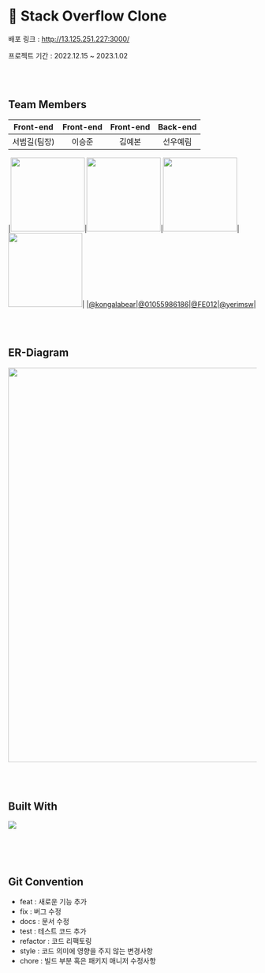 # 🌟 Stack Overflow Clone

배포 링크 :  http://13.125.251.227:3000/

프로젝트 기간 : 2022.12.15 ~ 2023.1.02

<br><br>

## Team Members
|Front-end|Front-end|Front-end|Back-end|
|:--:|:--:|:--:|:--:|
|서범길(팀장)|이승준|김예본|선우예림|

|<img src="https://avatars.githubusercontent.com/u/110971394?v=4" width=150>|<img src="https://avatars.githubusercontent.com/u/111414343?v=4" width=150>|<img src="https://avatars.githubusercontent.com/u/111476477?v=4" width=150>|<img src="https://avatars.githubusercontent.com/u/54367532?v=4" width=150>|
|[@kongalabear](https://github.com/kongalabear)|[@01055986186](https://github.com/01055986186)|[@FE012](https://github.com/FE012)|[@yerimsw](https://github.com/yerimsw)|

<br><br>

## ER-Diagram
<p align="center"><img src="![Untitled](https://s3-us-west-2.amazonaws.com/secure.notion-static.com/fc5ec61c-db5f-4cf3-926f-80973564a361/Untitled.png)" width=800></p>

<br><br>

## Built With
<img src="https://camo.githubusercontent.com/7b9543444702b18e422d9f74ec8ca300dec2bf122b8f6b811cfca082b7f0f412/68747470733a2f2f696d672e736869656c64732e696f2f62616467652f48544d4c2d4533344632363f7374796c653d666c61742d737175617265266c6f676f3d48544d4c35266c6f676f436f6c6f723d7768697465">
<br><br>


<br><br>

## Git Convention

- feat : 새로운 기능 추가
- fix : 버그 수정
- docs : 문서 수정
- test : 테스트 코드 추가
- refactor : 코드 리팩토링
- style : 코드 의미에 영향을 주지 않는 변경사항
- chore : 빌드 부분 혹은 패키지 매니저 수정사항

